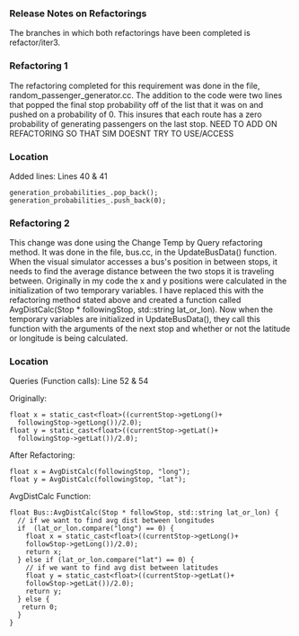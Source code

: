 ### Release Notes on Refactorings
The branches in which both refactorings have been completed is refactor/iter3.

### Refactoring 1
The refactoring completed for this requirement was done in the file, random_passenger_generator.cc.
The addition to the code were two lines that popped the final stop probability off of the list that
it was on and pushed on a probability of 0.  This insures that each route has a zero probability of
generating passengers on the last stop.  NEED TO ADD ON REFACTORING SO THAT SIM DOESNT TRY TO USE/ACCESS

### Location
Added lines:
Lines 40 & 41
```
generation_probabilities_.pop_back();
generation_probabilities_.push_back(0);
```

### Refactoring 2
This change was done using the Change Temp by Query refactoring method.  It was done in the file,
bus.cc, in the UpdateBusData() function.  When the visual simulator accesses a bus's position in between stops, 
it needs to find the average distance between the two stops it is traveling between.  Originally in my code the
x and y positions were calculated in the initialization of two temporary variables.  I have replaced this with the
refactoring method stated above and created a function called AvgDistCalc(Stop * followingStop, std::string lat_or_lon).
Now when the temporary variables are initialized in UpdateBusData(), they call this function with the arguments of
the next stop and whether or not the latitude or longitude is being calculated.

### Location
Queries (Function calls):
Line 52 & 54

Originally:
```
float x = static_cast<float>((currentStop->getLong()+
  followingStop->getLong())/2.0);
float y = static_cast<float>((currentStop->getLat()+
  followingStop->getLat())/2.0);
```

After Refactoring:
```
float x = AvgDistCalc(followingStop, "long");
float y = AvgDistCalc(followingStop, "lat");
```

AvgDistCalc Function:
```
float Bus::AvgDistCalc(Stop * followStop, std::string lat_or_lon) {
  // if we want to find avg dist between longitudes
  if  (lat_or_lon.compare("long") == 0) {
    float x = static_cast<float>((currentStop->getLong()+
    followStop->getLong())/2.0);
    return x;
  } else if (lat_or_lon.compare("lat") == 0) {
    // if we want to find avg dist between latitudes
    float y = static_cast<float>((currentStop->getLat()+
    followStop->getLat())/2.0);
    return y;
  } else {
   return 0;
  }
}
```
